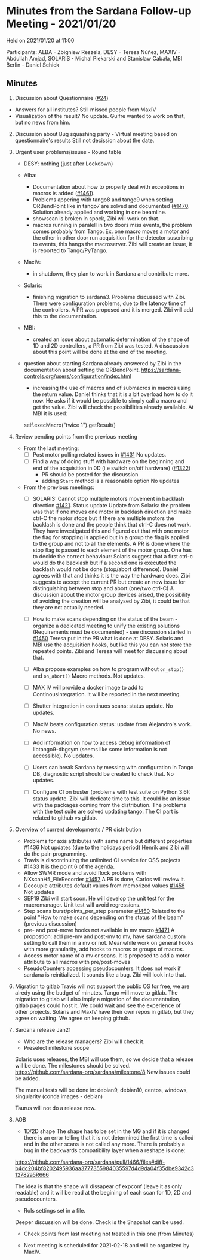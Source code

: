 # Minutes from the Sardana Follow-up Meeting - 2021/01/20

Held on 2021/01/20 at 11:00

Participants: ALBA - Zbigniew Reszela, DESY - Teresa Núñez, MAXIV -  Abdullah Amjad, SOLARIS - Michal Piekarski and Stanisław Cabała, MBI Berlin - Daniel Schick

## Minutes

1. Discussion about Questionnaire ([#24](https://github.com/sardana-org/sardana-followup/issues/24))
  - Answers for all institutes?
    Still missed people from MaxIV
  - Visualization of the result?
    No update. Guifre wanted to work on that, but no news from him.
2. Discussion about Bug squashing party - Virtual meeting based on questionnaire's results
    Still not decission about the date.
3. Urgent user problems/issues - Round table
    - DESY: nothing (just after Lockdown)
    - Alba:
      - Documentation about how to properly deal with exceptions in macros is added ([#1461](https://github.com/sardana-org/sardana/pull/1461)).
      - Problems appering with tango8 and tango9 when setting ORBendPoint like in tango7 are solved
        and documented ([#1470](https://github.com/sardana-org/sardana/pull/1470). Solution already applied
	and working in one beamline.
      - showscan is broken in spock, Zibi will work on that.
      - macros running in paralell in two doors miss events, the problem comes probably from Tango.
        Ex. one macro moves a motor and the other in other door run acquisition for the detector suscribing
	to events, this hangs the macroserver. Zibi will create an issue, it is reported to Tango/PyTango.
   - MaxIV:
       - in shutdown, they plan to work in Sardana and contribute more.
   - Solaris:
        - finishing migration to sardana3. Problems discussed with Zibi. There were configuration
	  problems, due to the latency time of the controllers.
	  A PR was proposed and it is merged. Zibi will add this to the documentation.
   - MBI:
        - created an issue about automatic determination of the shape of 1D and 2D controllers, a PR from
	  Zibi was tested. A disscussion about this point will be done at the end of the meeting.
	- question about starting Sardana already answered by Zibi in the documentation about setting the
	  ORBendPoint.
	  https://sardana-controls.org/users/configuration/index.html
        - increasing the use of macros and of submacros in macros using the return value.
	  Daniel thinks that it is a bit overload how to do it now. He asks if it would be possible to simply call
	  a macro and get the value. Zibi will check the possibilities already available. At MBI it is used:
	   
	  self.execMacro("twice 1").getResult()

	  
4. Review pending points from the previous meeting
    - From the last meeting:
        - [ ] Post motor polling related issues in [#1431](https://github.com/sardana-org/sardana/issues/1431)
	      No updates.
        - [ ] Find a way of doing stuff with hardware on the beginning and end of the acquisition in 0D (i.e switch on/off hardware) ([#1322](https://github.com/sardana-org/sardana/issues/1322))
            - PR should be posted for the discussion
            - adding `Start` method is a reasonable option
	      No updates
    - From the previous meetings:
        - [ ] SOLARIS: Cannot stop multiple motors movement in backlash direction [#1421](https://github.com/sardana-org/sardana/issues/1421). Status update
	      Update from Solaris: the problem was that if one moves one motor in backlash direction and make ctrl-C the motor stops
	      but if there are multiple motors the backlash is done and the people think that ctrl-C does not work.
	      They have investigated this and figured out that with one motor the flag for stopping is applied but in a group the flag is
	      applied to the group and not to all the elements. A PR is done where the stop flag is passed to each element of
	      the motor group. One has to decide the correct behaviour: Solaris suggest that a first ctrl-c would do the backlash
	      but if a second one is executed the backlash would not be done (stop/abort difference).
	      Daniel agrees with that and thinks it is the way the hardware does.
	      Zibi suggests to accept the current PR but create an new issue for distinguishing between stop and abort
	      (one/two ctrl-C)
	      A discussion about the motor group devices arised, the possibility of avoiding the creation will be analysed by
	      Zibi, it could be that they are not actually needed.
        - [ ] How to make scans depending on the status of the beam - organize a dedicated meeting to unify the existing solutions (Requirements must be documented) - see discussion started in [#1450](https://github.com/sardana-org/sardana/issues/1450)
	      Teresa put in the PR what is done at DESY.
	      Solaris and MBI use the acquisition hooks, but like this you can not store the repeated points.
	      Zibi and Teresa will meet for discussing about that.
	  
        - [ ] Alba propose examples on how to program without `on_stop()` and `on_abort()` Macro methods.
	   Not updates.
        - [ ] MAX IV will provide a docker image to add to ContinousIntegration.
	   It will be reported in the next meeting.
        - [ ] Shutter integration in continuos scans: status update.
	   No updates.
        - [ ] MaxIV beats configuration status: update from  Alejandro's work.
	   No news.
        - [ ] Add information on how to access debug information of libtango9-dbgsym (seems like some information is not accessible).
	   No updates.
        - [ ] Users can break Sardana by messing with configuration in Tango DB, diagnostic script should be created to check that.
	   No updates.
        - [ ] Configure CI on buster (problems with test suite on Python 3.6): status update.
	   Zibi will dedicate time to this. It could be an issue with the packages
	   coming from the distribution. The problems with the test suite are solved updating
	   tango. The CI part is related to github vs gitlab.

5. Overview of current developments / PR distribution
    - Problems for axis attributes with same name but different properties [#1436](https://github.com/sardana-org/sardana/issues/1436)
      Not updates (due to the holidays period) Henrik and Zibi will do the pair-programming.
    - Travis is discontinuing the unlimited CI service for OSS projects [#1433](https://github.com/sardana-org/sardana/issues/1433)
      It is the point 6 of the agenda.
    - Allow SWMR mode and avoid flock problems with NXscanH5_FileRecorder [#1457](https://github.com/sardana-org/sardana/issues/1457)
      A PR is done, Carlos will review it.
    - Decouple attributes default values from memorized values [#1458](https://github.com/sardana-org/sardana/issues/1458)
      Not updates
    - SEP19
      Zibi will start soon. He will develop the unit test for the macromanager. Unit test will avoid regressions.
    - Step scans burst/points_per_step parameter [#1450](https://github.com/sardana-org/sardana/issues/1450)
      Related to the point "How to make scans depending on the status of the beam" (previous discussion)
    - pre- and post-move hooks not available in mv macro [#1471](https://github.com/sardana-org/sardana/issues/1471)
      A propostion: add pre-mv and post-mv to mv, have sardana custom setting to call them in a mv or not.
      Meanwhile work on general hooks with more granularity, add hooks to macros or groups of macros.
    - Access motor name of a mv or scans.
      It is proposed to add a motor attribute to all macros with pre/post-moves
    - PseudoCounters accessing pseudocounters.
      It does not work if sardana is reinitialized. It sounds like a bug.
      Zibi will look into that.
    
6. Migration to gitlab
    Travis will not support the public OS for free, we are alredy using the budget
    of minutes. Tango will move to gitlab.
    The migration to gitlab will also imply a migration of the documentation, gitlab pages could host it.
    We could wait and see the experience of other projects.
    Solaris and MaxIV have their own repos in gitlab, but they agree on waiting.
    We agree on keeping github.
    
    
7. Sardana release Jan21
   - Who are the release managers?
     Zibi will check it.
   - Preselect milestone scope

   Solaris uses releases, the MBI will use them, so we decide that a release will be done.
   The milestones should be solved.
   https://github.com/sardana-org/sardana/milestone/8
   New issues could be added.

   The manual tests will be done in:
   debian9, debian10, centos, windows, singularity (conda images - debian)

   Taurus will not do a release now.

8. AOB
    - 1D/2D shape
    The shape has to be set in the MG and if it is changed there is an error
    telling that it is not determined the first time is called and in the other
    scans is not called any more. There is probably a bug in the
    backwards compatibility layer when a reshape is done:
 
    https://github.com/sardana-org/sardana/pull/1466/files#diff-b4dc204bf8202495936aa3777355984035597d4d9da04f35dbe9342c312782a5R666

    The idea is that the shape will dissapear of expconf (leave it as only readable) and it will be read at
    the begining of each scan for 1D, 2D and pseudocounters.

    - RoIs settings set in a file.

    Deeper discussion will be done. Check is the Snapshot can be used.

    - Check points from last meeting not treated in this one (from Minutes)

    - Next meeting is scheduled for 2021-02-18 and will be organized by MaxIV.
